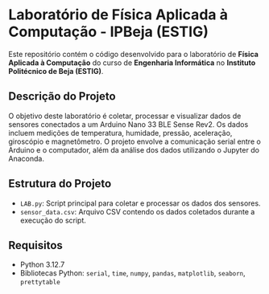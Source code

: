 # Laboratório de Física Aplicada à Computação - IPBeja (ESTIG)

Este repositório contém o código desenvolvido para o laboratório de **Física Aplicada à Computação** do curso de **Engenharia Informática** no **Instituto Politécnico de Beja (ESTIG)**.

## Descrição do Projeto

O objetivo deste laboratório é coletar, processar e visualizar dados de sensores conectados a um Arduino Nano 33 BLE Sense Rev2. Os dados incluem medições de temperatura, humidade, pressão, aceleração, giroscópio e magnetômetro. O projeto envolve a comunicação serial entre o Arduino e o computador, além da análise dos dados utilizando o Jupyter do Anaconda.

## Estrutura do Projeto

- `LAB.py`: Script principal para coletar e processar os dados dos sensores.
- `sensor_data.csv`: Arquivo CSV contendo os dados coletados durante a execução do script.

## Requisitos

- Python 3.12.7
- Bibliotecas Python: `serial`, `time`, `numpy`, `pandas`, `matplotlib`, `seaborn`, `prettytable`
